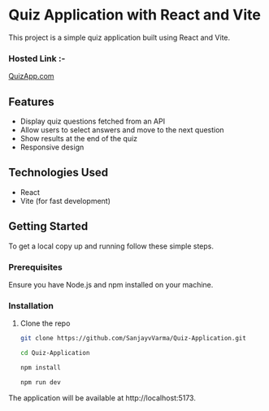 # Quiz Application with React and Vite

This project is a simple quiz application built using React and Vite.

### Hosted Link :-
  [QuizApp.com](https://quiz-application-three-ruddy.vercel.app/)

## Features

- Display quiz questions fetched from an API
- Allow users to select answers and move to the next question
- Show results at the end of the quiz
- Responsive design

## Technologies Used

- React
- Vite (for fast development)

## Getting Started

To get a local copy up and running follow these simple steps.

### Prerequisites

Ensure you have Node.js and npm installed on your machine.

### Installation

1. Clone the repo
   ```sh
   git clone https://github.com/SanjayvVarma/Quiz-Application.git

   cd Quiz-Application

   npm install 

   npm run dev

The application will be available at http://localhost:5173.

